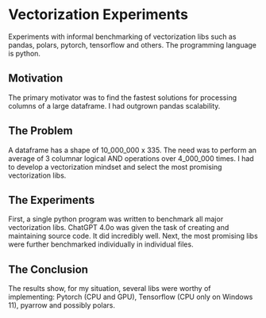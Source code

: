 # Vectorization Experiments
Experiments with informal benchmarking of vectorization libs such as pandas, polars, pytorch, tensorflow and others. The programming language is python.

## Motivation
The primary motivator was to find the fastest solutions for processing columns of a large dataframe. I had outgrown pandas scalability.

## The Problem
A dataframe has a shape of 10_000_000 x 335. The need was to perform an average of 3 columnar logical AND operations over 4_000_000 times. I had to develop a vectorization mindset and select the most promising vectorization libs.

## The Experiments
First, a single python program was written to benchmark all major vectorization libs. ChatGPT 4.0o was given the task of creating and maintaining source code. It did incredibly well. Next, the most promising libs were further benchmarked individually in individual files.

## The Conclusion
The results show, for my situation, several libs were worthy of implementing: Pytorch (CPU and GPU), Tensorflow (CPU only on Windows 11), pyarrow and possibly polars.
